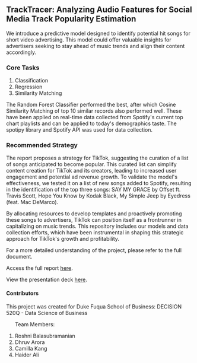 ## TrackTracer: Analyzing Audio Features for Social Media Track Popularity Estimation
We introduce a predictive model designed to identify potential hit songs for short video advertising. This model could offer valuable insights for advertisers seeking to stay ahead of music trends and align their content accordingly. 

### Core Tasks
1. Classification
2. Regression
3. Similarity Matching

The Random Forest Classifier performed the best, after which Cosine Similarity Matching of top 10 similar records also performed well. These have been applied on real-time data collected from Spotify's current top chart playlists and can be applied to today's demographics taste. The spotipy library and Spotify API was used for data collection.


### Recommended Strategy

The report proposes a strategy for TikTok, suggesting the curation of a list of songs anticipated to become popular. This curated list can simplify content creation for TikTok and its creators, leading to increased user engagement and potential ad revenue growth. To validate the model's effectiveness, we tested it on a list of new songs added to Spotify, resulting in the identification of the top three songs:
SAY MY GRACE by Offset ft. Travis Scott, 
Hope You Know by Kodak Black, 
My Simple Jeep by Eyedress (feat. Mac DeMarco).

By allocating resources to develop templates and proactively promoting these songs to advertisers, TikTok can position itself as a frontrunner in capitalizing on music trends. This repository includes our models and data collection efforts, which have been instrumental in shaping this strategic approach for TikTok's growth and profitability.

For a more detailed understanding of the project, please refer to the full document.
    <p>Access the full report <a href="https://drive.google.com/file/d/1UquBALbzg0qSSMq6s6MbU8q8AGBImekn/view?usp=sharing" target="_blank">here</a>.</p>
    <p>View the presentation deck <a href="https://drive.google.com/file/d/1cO5uCr-ZQxDnvKbBK8f9imvxQilA1QU9/view?usp=sharing" target="_blank">here</a>.</p>

#### Contributors
This project was created for Duke Fuqua School of Business: DECISION 520Q - Data Science of Business
<ol> <p>Team Members:</p>
  <li>Roshni Balasubramanian</li>
  <li>Dhruv Arora</li>
  <li>Camilla Kang</li>
  <li>Haider Ali</li>
</ol>
